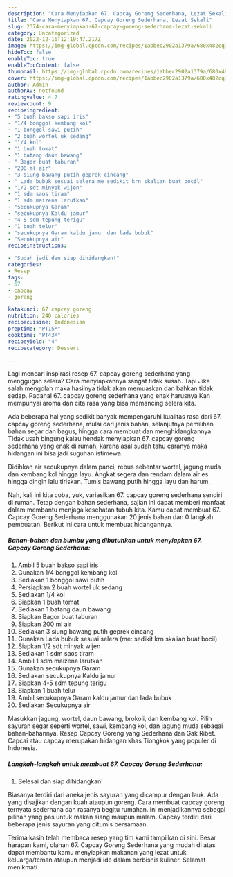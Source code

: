 ```yaml
---
description: "Cara Menyiapkan 67. Capcay Goreng Sederhana, Lezat Sekali"
title: "Cara Menyiapkan 67. Capcay Goreng Sederhana, Lezat Sekali"
slug: 2374-cara-menyiapkan-67-capcay-goreng-sederhana-lezat-sekali
category: Uncategorized
date: 2022-12-16T12:19:47.217Z
image: https://img-global.cpcdn.com/recipes/1abbec2902a1379a/680x482cq70/67-capcay-goreng-sederhana-foto-resep-utama.jpg
hideToc: false
enableToc: true
enableTocContent: false
thumbnail: https://img-global.cpcdn.com/recipes/1abbec2902a1379a/680x482cq70/67-capcay-goreng-sederhana-foto-resep-utama.jpg
cover: https://img-global.cpcdn.com/recipes/1abbec2902a1379a/680x482cq70/67-capcay-goreng-sederhana-foto-resep-utama.jpg
author: Admin
authorAv: notfound
ratingvalue: 4.7
reviewcount: 9
recipeingredient:
- "5 buah bakso sapi iris"
- "1/4 bonggol kembang kol"
- "1 bonggol sawi putih"
- "2 buah wortel uk sedang"
- "1/4 kol"
- "1 buah tomat"
- "1 batang daun bawang"
- " Bagor buat taburan"
- "200 ml air"
- "3 siung bawang putih geprek cincang"
- " Lada bubuk sesuai selera me sedikit krn skalian buat bocil"
- "1/2 sdt minyak wijen"
- "1 sdm saos tiram"
- "1 sdm maizena larutkan"
- "secukupnya Garam"
- "secukupnya Kaldu jamur"
- "4-5 sdm tepung terigu"
- "1 buah telur"
- "secukupnya Garam kaldu jamur dan lada bubuk"
- "Secukupnya air"
recipeinstructions:

- "Sudah jadi dan siap dihidangkan!"
categories:
- Resep
tags:
- 67
- capcay
- goreng

katakunci: 67 capcay goreng 
nutrition: 240 calories
recipecuisine: Indonesian
preptime: "PT15M"
cooktime: "PT43M"
recipeyield: "4"
recipecategory: Dessert

---
```



Lagi mencari inspirasi resep 67. capcay goreng sederhana yang menggugah selera? Cara menyiapkannya sangat tidak susah. Tapi Jika salah mengolah maka hasilnya tidak akan memuaskan dan bahkan tidak sedap. Padahal 67. capcay goreng sederhana yang enak harusnya Kan mempunyai aroma dan cita rasa yang bisa memancing selera kita.


Ada beberapa hal yang sedikit banyak mempengaruhi kualitas rasa dari 67. capcay goreng sederhana, mulai dari jenis bahan, selanjutnya pemilihan bahan segar dan bagus, hingga cara membuat dan menghidangkannya. Tidak usah bingung kalau hendak menyiapkan 67. capcay goreng sederhana yang enak di rumah, karena asal sudah tahu caranya maka hidangan ini bisa jadi suguhan istimewa.

Didihkan air secukupnya dalam panci, rebus sebentar wortel, jagung muda dan kembang kol hingga layu. Angkat segera dan rendam dalam air es hingga dingin lalu tiriskan. Tumis bawang putih hingga layu dan harum.


Nah, kali ini kita coba, yuk, variasikan 67. capcay goreng sederhana sendiri di rumah. Tetap dengan bahan sederhana, sajian ini dapat memberi manfaat dalam membantu menjaga kesehatan tubuh kita. Kamu dapat membuat 67. Capcay Goreng Sederhana menggunakan 20 jenis bahan dan 0 langkah pembuatan. Berikut ini cara untuk membuat hidangannya.

<!--inarticleads1-->

##### Bahan-bahan dan bumbu yang dibutuhkan untuk menyiapkan 67. Capcay Goreng Sederhana:

1. Ambil 5 buah bakso sapi iris
1. Gunakan 1/4 bonggol kembang kol
1. Sediakan 1 bonggol sawi putih
1. Persiapkan 2 buah wortel uk sedang
1. Sediakan 1/4 kol
1. Siapkan 1 buah tomat
1. Sediakan 1 batang daun bawang
1. Siapkan  Bagor buat taburan
1. Siapkan 200 ml air
1. Sediakan 3 siung bawang putih geprek cincang
1. Gunakan  Lada bubuk sesuai selera (me: sedikit krn skalian buat bocil)
1. Siapkan 1/2 sdt minyak wijen
1. Sediakan 1 sdm saos tiram
1. Ambil 1 sdm maizena larutkan
1. Gunakan secukupnya Garam
1. Sediakan secukupnya Kaldu jamur
1. Siapkan 4-5 sdm tepung terigu
1. Siapkan 1 buah telur
1. Ambil secukupnya Garam kaldu jamur dan lada bubuk
1. Sediakan Secukupnya air


Masukkan jagung, wortel, daun bawang, brokoli, dan kembang kol. Pilih sayuran segar seperti wortel, sawi, kembang kol, dan jagung muda sebagai bahan-bahannya. Resep Capcay Goreng yang Sederhana dan Gak Ribet. Capcai atau capcay merupakan hidangan khas Tiongkok yang populer di Indonesia. 

<!--inarticleads2-->

##### Langkah-langkah untuk membuat 67. Capcay Goreng Sederhana:


1. Selesai dan siap dihidangkan!

Biasanya terdiri dari aneka jenis sayuran yang dicampur dengan lauk. Ada yang disajikan dengan kuah ataupun goreng. Cara membuat capcay goreng ternyata sederhana dan rasanya begitu rumahan. Ini menjadikannya sebagai pilihan yang pas untuk makan siang maupun malam. Capcay terdiri dari beberapa jenis sayuran yang ditumis bersamaan. 

Terima kasih telah membaca resep yang tim kami tampilkan di sini. Besar harapan kami, olahan 67. Capcay Goreng Sederhana yang mudah di atas dapat membantu kamu menyiapkan makanan yang lezat untuk keluarga/teman ataupun menjadi ide dalam berbisnis kuliner. Selamat menikmati
